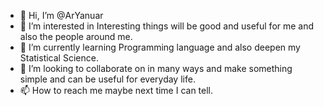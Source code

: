 - 👋 Hi, I’m @ArYanuar
- 👀 I’m interested in Interesting things will be good and useful for me and also the people around me.
- 🌱 I’m currently learning Programming language and also deepen my Statistical Science.
- 💞️ I’m looking to collaborate on in many ways and make something simple and can be useful for everyday life.
- 📫 How to reach me maybe next time I can tell.

<!---
ArYnur/ArYnur is a ✨ special ✨ repository because its `README.md` (this file) appears on your GitHub profile.
You can click the Preview link to take a look at your changes.
--->
